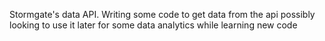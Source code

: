 Stormgate's data API.
Writing some code to get data from the api possibly looking to use it later for some data analytics while learning new code
